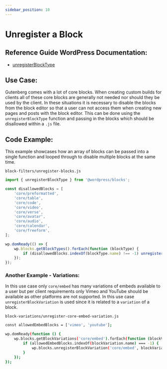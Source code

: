 ```yaml
---
sidebar_position: 10
---
```


# Unregister a Block

## Reference Guide WordPress Documentation:
* [unregisterBlockType](https://developer.wordpress.org/block-editor/reference-guides/packages/packages-blocks/#unregisterblocktype)

## Use Case:
Gutenberg comes with a lot of core blocks. When creating custom builds for clients all of these core blocks are generally not needed nor should they be used by the client. In these situations it is necessary to disable the blocks from the block editor so that a user can not access them when creating new pages and posts with the block editor. This can be done using the `unregisterBlockType` function and passing in the blocks which should be disallowed within a `.js` file. 


## Code Example:
This example showcases how an array of blocks can be passed into a single function and looped through to disable multiple blocks at the same time. 

`block-filters/unregister-blocks.js`
```js
import { unregisterBlockType } from '@wordpress/blocks';

const disallowedBlocks = [
	'core/preformatted',
	'core/table',
	'core/code',
	'core/video',
	'core/verse',
	'core/avatar',
	'core/audio',
	'core/calendar',
	'core/freeform',
];

wp.domReady(() => {
	wp.blocks.getBlockTypes().forEach(function (blockType) {
		if (disallowedBlocks.indexOf(blockType.name) !== -1) unregisterBlockType(blockType.name);
	});
});
```

### Another Example - Variations:
In this use case only `core/embed` has many variations of embeds available to a user but per client requirements only Vimeo and YouTube should be available as other platforms are not supported. In this use case `unregisterBlockVariation` is used since it is related to a `variation` of a block.

`block-variations/unregister-core-embed-variation.js`
```bash
const allowedEmbedBlocks = ['vimeo', 'youtube'];

wp.domReady(function () {
	wp.blocks.getBlockVariations('core/embed').forEach(function (blockVariation) {
		if (allowedEmbedBlocks.indexOf(blockVariation.name) === -1) {
			wp.blocks.unregisterBlockVariation('core/embed', blockVariation.name);
		}
	});
});
```